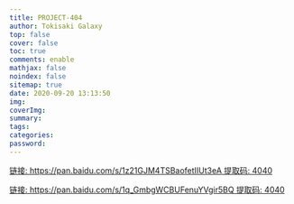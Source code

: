 ```yaml
---
title: PROJECT-404
author: Tokisaki Galaxy
top: false
cover: false
toc: true
comments: enable
mathjax: false
noindex: false
sitemap: true
date: 2020-09-20 13:13:50
img:
coverImg:
summary:
tags:
categories:
password:
---
```


[链接: https://pan.baidu.com/s/1z21GJM4TSBaofetIIUt3eA 提取码: 4040](https://pan.baidu.com/s/1z21GJM4TSBaofetIIUt3eA)

[链接: https://pan.baidu.com/s/1q_GmbgWCBUFenuYVgir5BQ 提取码: 4040](https://pan.baidu.com/s/1q_GmbgWCBUFenuYVgir5BQ)